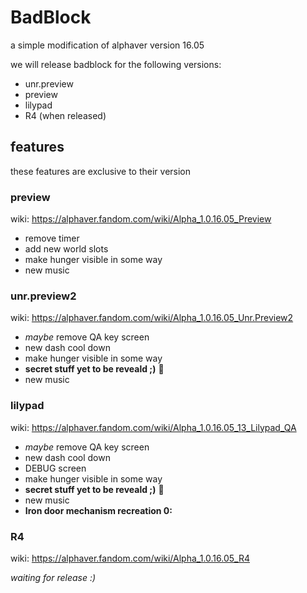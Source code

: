 # BadBlock

a simple modification of alphaver version 16.05 

we will release badblock for the following versions:
* unr.preview
* preview
* lilypad
* R4 (when released)

## features
these features are exclusive to their version
### preview
wiki: https://alphaver.fandom.com/wiki/Alpha_1.0.16.05_Preview

* remove timer
* add new world slots
* make hunger visible in some way
* new music

### unr.preview2
wiki: https://alphaver.fandom.com/wiki/Alpha_1.0.16.05_Unr.Preview2

* *maybe* remove QA key screen 
* new dash cool down
* make hunger visible in some way
* **secret stuff yet to be reveald ;)** 👀
* new music

### lilypad
wiki: https://alphaver.fandom.com/wiki/Alpha_1.0.16.05_13_Lilypad_QA

* *maybe* remove QA key screen 
* new dash cool down
* DEBUG screen
* make hunger visible in some way
* **secret stuff yet to be reveald ;)** 👀
* new music
* **Iron door mechanism recreation 0:**

### R4
wiki: https://alphaver.fandom.com/wiki/Alpha_1.0.16.05_R4

*waiting for release :)*
